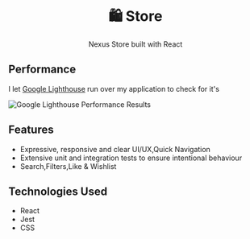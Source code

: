 <h1 align="center">🛍️ Store</h1>

<p align="center">
  Nexus Store built with React
</p>

## Performance
I let [Google Lighthouse](https://chrome.google.com/webstore/detail/lighthouse/blipmdconlkpinefehnmjammfjpmpbjk?hl=de) run over my application to check for it's

![Google Lighthouse Performance Results](https://i.ibb.co/qkXkY5W/report1.png)


## Features
- Expressive, responsive and clear UI/UX,Quick Navigation
- Extensive unit and integration tests to ensure intentional behaviour
- Search,Filters,Like & Wishlist

## Technologies Used
- React
- Jest
- CSS
